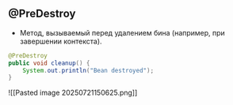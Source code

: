 ## @PreDestroy 
- Метод, вызываемый перед удалением бина (например, при завершении контекста).
```java
@PreDestroy
public void cleanup() {
    System.out.println("Bean destroyed");
}
```
![[Pasted image 20250721150625.png]]